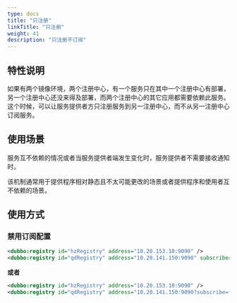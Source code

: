 ```yaml
---
type: docs
title: "只注册"
linkTitle: "只注册"
weight: 41
description: "只注册不订阅"
---
```

## 特性说明
如果有两个镜像环境，两个注册中心，有一个服务只在其中一个注册中心有部署，另一个注册中心还没来得及部署，而两个注册中心的其它应用都需要依赖此服务。这个时候，可以让服务提供者方只注册服务到另一注册中心，而不从另一注册中心订阅服务。


## 使用场景
服务互不依赖的情况或者当服务提供者端发生变化时，服务提供者不需要接收通知时。

该机制通常用于提供程序相对静态且不太可能更改的场景或者提供程序和使用者互不依赖的场景。

## 使用方式
### 禁用订阅配置

```xml
<dubbo:registry id="hzRegistry" address="10.20.153.10:9090" />
<dubbo:registry id="qdRegistry" address="10.20.141.150:9090" subscribe="false" />
```

**或者**

```xml
<dubbo:registry id="hzRegistry" address="10.20.153.10:9090" />
<dubbo:registry id="qdRegistry" address="10.20.141.150:9090?subscribe=false" />
```
